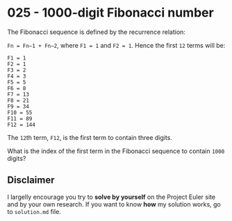 # 025 - 1000-digit Fibonacci number

The Fibonacci sequence is defined by the recurrence relation:

`Fn = Fn−1 + Fn−2`, where `F1 = 1` and `F2 = 1`.
Hence the first `12` terms will be:

```
F1 = 1
F2 = 1
F3 = 2
F4 = 3
F5 = 5
F6 = 8
F7 = 13
F8 = 21
F9 = 34
F10 = 55
F11 = 89
F12 = 144
```

The `12`th term, `F12`, is the first term to contain three digits.

What is the index of the first term in the Fibonacci sequence to contain `1000` digits?

## Disclaimer

I largelly encourage you try to **solve by yourself** on the Project Euler site and by your own research. If you want to know **how** my solution works, go to `solution.md` file.
